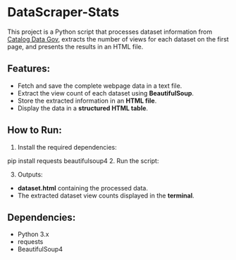 # DataScraper-Stats

This project is a Python script that processes dataset information from [Catalog Data Gov](https://catalog.data.gov/dataset), extracts the number of views for each dataset on the first page, and presents the results in an HTML file.

## Features:
- Fetch and save the complete webpage data in a text file.  
- Extract the view count of each dataset using **BeautifulSoup**.  
- Store the extracted information in an **HTML file**.  
- Display the data in a **structured HTML table**.

## How to Run:
1. Install the required dependencies:

pip install requests beautifulsoup4
2. Run the script:

3. Outputs:
- **dataset.html** containing the processed data.
- The extracted dataset view counts displayed in the **terminal**.

## Dependencies:
- Python 3.x
- requests
- BeautifulSoup4
